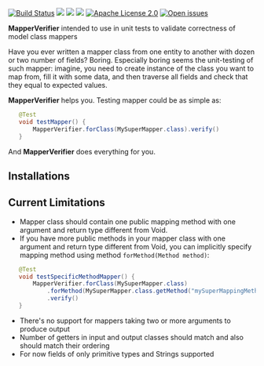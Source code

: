 [![Build Status](https://travis-ci.org/olegosipenko/mapperverifier.svg?branch=master)](https://travis-ci.org/olegosipenko/mapperverifier)
<a href="http://www.methodscount.com/?lib=com.github.olegosipenko%3Amapperverifier%3A1.0.0-BETA-2"><img src="https://img.shields.io/badge/Methods count-636-e91e63.svg"/></a>
<a href="http://www.methodscount.com/?lib=com.github.olegosipenko%3Amapperverifier%3A1.0.0-BETA-2"><img src="https://img.shields.io/badge/Size-80 KB-e91e63.svg"/></a>
[![](https://jitpack.io/v/olegosipenko/mapperverifier.svg)](https://jitpack.io/#olegosipenko/mapperverifier)
[![Apache License 2.0](https://img.shields.io/:license-Apache%20License%202.0-blue.svg?style=plastic)](https://github.com/olegosipenko/mapperverifier/blob/master/LICENSE.md)
[![Open issues](https://img.shields.io/github/issues/olegosipenko/mapperverifier.svg?style=plastic)](https://github.com/olegosipenko/mapperverifier/issues)

**MapperVerifier** intended to use in unit tests to validate correctness of model class mappers

Have you ever written a mapper class from one entity to another with dozen or two number of fields? Boring. Especially boring seems the unit-testing of such mapper: imagine, you need to create instance of the class you want to map from, fill it with some data, and then traverse all fields and check that they equal to expected values.

**MapperVerifier** helps you. Testing mapper could be as simple as:

```java
   @Test
   void testMapper() {
       MapperVerifier.forClass(MySuperMapper.class).verify()
   }
```

And **MapperVerifier** does everything for you.

Installations
---

Current Limitations
---
* Mapper class should contain one public mapping method with one argument and return type different from Void.
* If you have more public methods in your mapper class with one argument and return type different from Void, you can implicitly specify mapping method using method `forMethod(Method method)`:

```java
   @Test
   void testSpecificMethodMapper() {
       MapperVerifier.forClass(MySuperMapper.class)
           .forMethod(MySuperMapper.class.getMethod("mySuperMappingMethod"))
           .verify()
   }
```
* There's no support for mappers taking two or more arguments to produce output
* Number of getters in input and output classes should match and also should match their ordering
* For now fields of only primitive types and Strings supported
